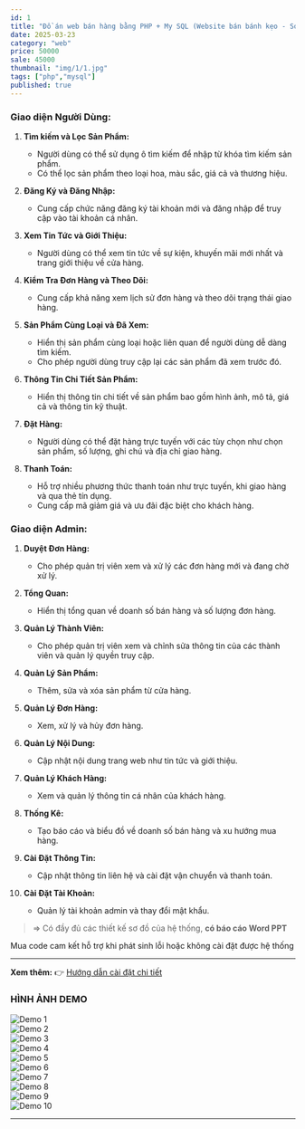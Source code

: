 ```yaml
---
id: 1
title: "Đồ án web bán hàng bằng PHP + My SQL (Website bán bánh kẹo - Source code + Báo cáo + Slide )"
date: 2025-03-23
category: "web"
price: 50000
sale: 45000
thumbnail: "img/1/1.jpg"
tags: ["php","mysql"]
published: true
---
```


### Giao diện Người Dùng:

1. **Tìm kiếm và Lọc Sản Phẩm:**
   - Người dùng có thể sử dụng ô tìm kiếm để nhập từ khóa tìm kiếm sản phẩm.  
   - Có thể lọc sản phẩm theo loại hoa, màu sắc, giá cả và thương hiệu.  

2. **Đăng Ký và Đăng Nhập:**  
   - Cung cấp chức năng đăng ký tài khoản mới và đăng nhập để truy cập vào tài khoản cá nhân.  

3. **Xem Tin Tức và Giới Thiệu:**  
   - Người dùng có thể xem tin tức về sự kiện, khuyến mãi mới nhất và trang giới thiệu về cửa hàng.  

4. **Kiểm Tra Đơn Hàng và Theo Dõi:**  
   - Cung cấp khả năng xem lịch sử đơn hàng và theo dõi trạng thái giao hàng.  

5. **Sản Phẩm Cùng Loại và Đã Xem:**  
   - Hiển thị sản phẩm cùng loại hoặc liên quan để người dùng dễ dàng tìm kiếm.  
   - Cho phép người dùng truy cập lại các sản phẩm đã xem trước đó.  

6. **Thông Tin Chi Tiết Sản Phẩm:**  
   - Hiển thị thông tin chi tiết về sản phẩm bao gồm hình ảnh, mô tả, giá cả và thông tin kỹ thuật.  

7. **Đặt Hàng:**  
   - Người dùng có thể đặt hàng trực tuyến với các tùy chọn như chọn sản phẩm, số lượng, ghi chú và địa chỉ giao hàng.  

8. **Thanh Toán:**  
   - Hỗ trợ nhiều phương thức thanh toán như trực tuyến, khi giao hàng và qua thẻ tín dụng.  
   - Cung cấp mã giảm giá và ưu đãi đặc biệt cho khách hàng.  


### Giao diện Admin:

1. **Duyệt Đơn Hàng:**  
   - Cho phép quản trị viên xem và xử lý các đơn hàng mới và đang chờ xử lý.  

2. **Tổng Quan:**  
   - Hiển thị tổng quan về doanh số bán hàng và số lượng đơn hàng.  

3. **Quản Lý Thành Viên:**  
   - Cho phép quản trị viên xem và chỉnh sửa thông tin của các thành viên và quản lý quyền truy cập.  

4. **Quản Lý Sản Phẩm:**  
   - Thêm, sửa và xóa sản phẩm từ cửa hàng.  

5. **Quản Lý Đơn Hàng:**  
   - Xem, xử lý và hủy đơn hàng.  

6. **Quản Lý Nội Dung:**  
   - Cập nhật nội dung trang web như tin tức và giới thiệu.  

7. **Quản Lý Khách Hàng:**  
   - Xem và quản lý thông tin cá nhân của khách hàng.  

8. **Thống Kê:**  
   - Tạo báo cáo và biểu đồ về doanh số bán hàng và xu hướng mua hàng.  

9. **Cài Đặt Thông Tin:**  
   - Cập nhật thông tin liên hệ và cài đặt vận chuyển và thanh toán.  

10. **Cài Đặt Tài Khoản:**  
    - Quản lý tài khoản admin và thay đổi mật khẩu.  


> => Có đầy đủ các thiết kế sơ đồ của hệ thống, **có báo cáo Word PPT**  

Mua code cam kết hỗ trợ khi phát sinh lỗi hoặc không cài đặt được hệ thống  


---

**Xem thêm:** 👉 [Hướng dẫn cài đặt chi tiết](#huong-dan-cai-dat)  

### HÌNH ẢNH DEMO

![Demo 1](https://sharecode.vn/FilesUpload/CodeUpload/do-an-web-ban-hang-bang-php-my-sql-website-ban-banh-keo---source-code-bao-cao-slide-13173.jpg)  
![Demo 2](https://sharecode.vn/FilesUpload/CodeUpload/do-an-web-ban-hang-bang-php-my-sql-website-ban-banh-keo---source-code-bao-cao-slide-13174.jpg)  
![Demo 3](https://sharecode.vn/FilesUpload/CodeUpload/do-an-web-ban-hang-bang-php-my-sql-website-ban-banh-keo---source-code-bao-cao-slide-13175.jpg)  
![Demo 4](https://sharecode.vn/FilesUpload/CodeUpload/do-an-web-ban-hang-bang-php-my-sql-website-ban-banh-keo---source-code-bao-cao-slide-13176.jpg)  
![Demo 5](https://sharecode.vn/FilesUpload/CodeUpload/do-an-web-ban-hang-bang-php-my-sql-website-ban-banh-keo---source-code-bao-cao-slide-13177.jpg)  
![Demo 6](https://sharecode.vn/FilesUpload/CodeUpload/do-an-web-ban-hang-bang-php-my-sql-website-ban-banh-keo---source-code-bao-cao-slide-13178.jpg)  
![Demo 7](https://sharecode.vn/FilesUpload/CodeUpload/do-an-web-ban-hang-bang-php-my-sql-website-ban-banh-keo---source-code-bao-cao-slide-13179.jpg)  
![Demo 8](https://sharecode.vn/FilesUpload/CodeUpload/do-an-web-ban-hang-bang-php-my-sql-website-ban-banh-keo---source-code-bao-cao-slide-131710.jpg)  
![Demo 9](https://sharecode.vn/FilesUpload/CodeUpload/do-an-web-ban-hang-bang-php-my-sql-website-ban-banh-keo---source-code-bao-cao-slide-131711.jpg)  
![Demo 10](https://sharecode.vn/FilesUpload/CodeUpload/do-an-web-ban-hang-bang-php-my-sql-website-ban-banh-keo---source-code-bao-cao-slide-131712.jpg)  

---
